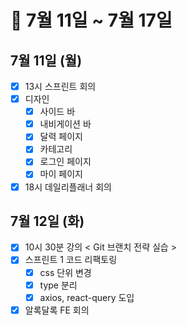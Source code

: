 # 🐯 7월 11일 ~ 7월 17일

## 7월 11일 (월)

- [x] 13시 스프린트 회의
- [x] 디자인
  - [x] 사이드 바
  - [x] 내비게이션 바
  - [x] 달력 페이지
  - [x] 카테고리
  - [x] 로그인 페이지
  - [x] 마이 페이지
- [x] 18시 데일리플래너 회의

## 7월 12일 (화)

- [x] 10시 30분 강의 < Git 브랜치 전략 실습 >
- [x] 스프린트 1 코드 리팩토링
  - [x] css 단위 변경
  - [x] type 분리
  - [x] axios, react-query 도입
- [x] 알록달록 FE 회의
